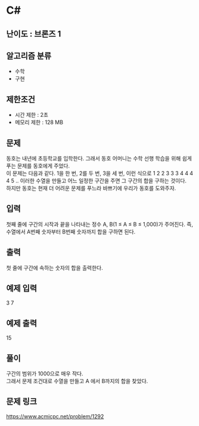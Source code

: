 # C#

## 난이도 : 브론즈 1

## 알고리즘 분류
  - 수학
  - 구현

## 제한조건
  - 시간 제한 : 2초
  - 메모리 제한 : 128 MB

## 문제
동호는 내년에 초등학교를 입학한다. 그래서 동호 어머니는 수학 선행 학습을 위해 쉽게 푸는 문제를 동호에게 주었다.<br/>
이 문제는 다음과 같다. 1을 한 번, 2를 두 번, 3을 세 번, 이런 식으로 1 2 2 3 3 3 4 4 4 4 5 .. 이러한 수열을 만들고 어느 일정한 구간을 주면 그 구간의 합을 구하는 것이다.<br/>
하지만 동호는 현재 더 어려운 문제를 푸느라 바쁘기에 우리가 동호를 도와주자.<br/>


## 입력
첫째 줄에 구간의 시작과 끝을 나타내는 정수 A, B(1 ≤ A ≤ B ≤ 1,000)가 주어진다. 즉, 수열에서 A번째 숫자부터 B번째 숫자까지 합을 구하면 된다.<br/>


## 출력
첫 줄에 구간에 속하는 숫자의 합을 출력한다.<br/>


## 예제 입력
3 7<br/>


## 예제 출력
15<br/>


## 풀이
구간의 범위가 1000으로 매우 작다.<br/>
그래서 문제 조건대로 수열을 만들고 A 에서 B까지의 합을 찾았다.<br/>


## 문제 링크
https://www.acmicpc.net/problem/1292